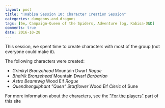 ```yaml
---
layout: post
title: "🐲Kabisa Session 10: Character Creation Session"
categories: dungeons-and-dragons
tags: [5e, Campaign-Queen of the Spiders, Adventure log, Kabisa-D&D]
comments: true
date: 2016-10-28
---
```


This session, we spent time to create characters with most of the group (not everyone could make it).

The following characters were created:

- *Grimkyl Bronzehead* Mountain Dwarf _Rogue_
- *Bhalrik Bronzehead* Mountain Dwarf _Barbarian_
- *Astro Beamtwig* Wood Elf _Rogue_
- *Quendhongilphant "Quen" Starflower* Wood Elf _Cleric_ of Sune

For more information about the characters, see the ["For the players"](http://etienne.vandelden.family/for-the-players/) part of this site